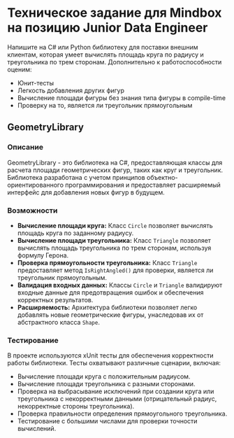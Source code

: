 # Техническое задание для Mindbox на позицию Junior Data Engineer
Напишите на C# или Python библиотеку для поставки внешним клиентам, которая умеет вычислять площадь круга по радиусу и треугольника по трем сторонам. Дополнительно к работоспособности оценим:
- Юнит-тесты
- Легкость добавления других фигур
- Вычисление площади фигуры без знания типа фигуры в compile-time
- Проверку на то, является ли треугольник прямоугольным
## GeometryLibrary

### Описание

GeometryLibrary - это библиотека на C#, предоставляющая классы для расчета площади геометрических фигур, таких как круг и треугольник. Библиотека разработана с учетом принципов объектно-ориентированного программирования и предоставляет расширяемый интерфейс для добавления новых фигур в будущем.

### Возможности

- **Вычисление площади круга:** Класс `Circle` позволяет вычислять площадь круга по заданному радиусу.
- **Вычисление площади треугольника:** Класс `Triangle` позволяет вычислять площадь треугольника по трем сторонам, используя формулу Герона.
- **Проверка прямоугольности треугольника:** Класс `Triangle` предоставляет метод `IsRightAngled()` для проверки, является ли треугольник прямоугольным.
- **Валидация входных данных:**  Классы `Circle` и `Triangle` валидируют входные данные для предотвращения ошибок и обеспечения корректных результатов.
- **Расширяемость:**  Архитектура библиотеки позволяет легко добавлять новые геометрические фигуры, унаследовав их от абстрактного класса `Shape`.
### Тестирование

В проекте используются xUnit тесты для обеспечения корректности работы библиотеки. Тесты охватывают различные сценарии, включая:
- Вычисление площади круга с положительным радиусом.
- Вычисление площади треугольника с разными сторонами.
- Проверка на выбрасывание исключений при создании круга или треугольника с некорректными данными (отрицательный радиус, некорректные стороны треугольника).
- Проверка правильности определения прямоугольного треугольника.
- Тестирование с большими числами для проверки точности вычислений.
